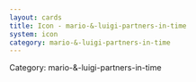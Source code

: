 ```yaml
---
layout: cards
title: Icon - mario-&-luigi-partners-in-time
system: icon
category: mario-&-luigi-partners-in-time
---
```

<div class="alert alert-secondary mb-4"><span class="i18n innerHTML-category">Category: </span><span class="i18n innerHTML-cat-mario-&-luigi-partners-in-time">mario-&-luigi-partners-in-time</span></div>
